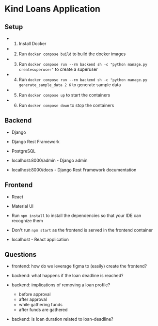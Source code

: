 # Kind Loans Application

## Setup

- 1. Install Docker
- 2. Run `docker compose build` to build the docker images
- 3. Run `docker compose run --rm backend sh -c "python manage.py createsuperuser"` to create a superuser
- 4. Run `docker compose run --rm backend sh -c "python manage.py generate_sample_data 2 6` to generate sample data
- 5. Run `docker compose up` to start the containers
- 6. Run `docker compose down` to stop the containers

## Backend

- Django
- Django Rest Framework
- PostgreSQL

- localhost:8000/admin - Django admin
- localhost:8000/docs - Django Rest Framework documentation

## Frontend

- React
- Material UI

- Run `npm install` to install the dependencies so that your IDE can recognize them
- Don't run `npm start` as the frontend is served in the frontend container

- localhost - React application

## Questions

- frontend: how do we leverage figma to (easily) create the frontend?

- backend: what happens if the loan deadline is reached?
- backend: implications of removing a loan profile?
    - before approval
    - after approval
    - while gathering funds
    - after funds are gathered
- backend: is loan duration related to loan-deadline?
